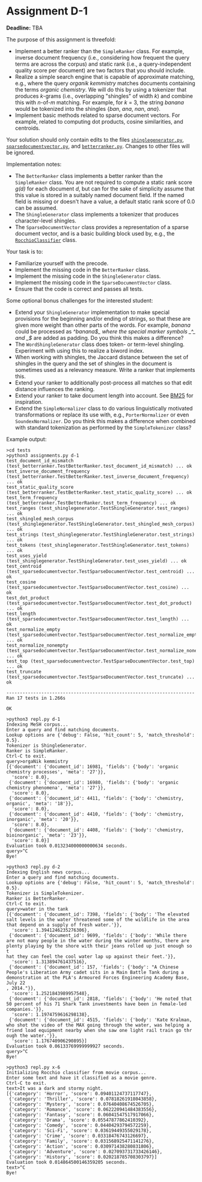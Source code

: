 # Assignment D-1

**Deadline:** TBA

The purpose of this assignment is threefold:

- Implement a better ranker than the `SimpleRanker` class. For example, inverse document frequency (i.e., considering how frequent the query terms are across the corpus) and static rank (i.e., a query-independent quality score per document) are two factors that you should include.
- Realize a simple search engine that is capable of approximate matching, e.g., where the query _organik kemmistry_ matches documents containing the terms _organic chemistry_. We will do this by using a tokenizer that produces _k_-grams (i.e., overlapping "shingles" of width _k_) and combine this with _n_-of-_m_ matching. For example, for _k_ = 3, the string _banana_ would be tokenized into the shingles {_ban_, _ana_, _nan_, _ana_}.
- Implement basic methods related to sparse document vectors. For example, related to computing dot products, cosine similarities, and centroids.

Your solution should only contain edits to the files [`shinglegenerator.py`](./in3120/shinglegenerator.py), [`sparsedocumentvector.py`](./in3120/sparsedocumentvector.py), and [`betterranker.py`](./in3120/betterranker.py). Changes to other files will be ignored.

Implementation notes:

- The `BetterRanker` class implements a better ranker than the `SimpleRanker` class. You are not required to compute a static rank score _g(d)_ for each document _d_, but can for the sake of simplicity assume that this value is stored in a suitably named document field. If the named field is missing or doesn't have a value, a default static rank score of 0.0 can be assumed.
- The `ShingleGenerator` class implements a tokenizer that produces character-level shingles.
- The `SparseDocumentVector` class provides a representation of a sparse document vector, and is a basic building block used by, e.g., the [`RocchioClassifier`](./in3120/rocchioclassifier.py) class.

Your task is to:

- Familiarize yourself with the precode.
- Implement the missing code in the `BetterRanker` class.
- Implement the missing code in the `ShingleGenerator` class.
- Implement the missing code in the `SparseDocumentVector` class.
- Ensure that the code is correct and passes all tests.

Some optional bonus challenges for the interested student:

- Extend your `ShingleGenerator` implementation to make special provisions for the beginning and/or ending of strings, so that these are given more weight than other parts of the words. For example, _banana_ could be processed as _^banana$_ where the special marker symbols _^_ and _$_ are added as padding. Do you think this makes a difference?
- The `WordShingleGenerator` class does token- or term-level shingling. Experiment with using this to realize a biword index.
- When working with shingles, the Jaccard distance between the set of shingles in the query and the set of shingles in the document is sometimes used as a relevancy measure. Write a ranker that implements this.
- Extend your ranker to additionally post-process all matches so that edit distance influences the ranking.
- Extend your ranker to take document length into account. See [BM25](https://en.wikipedia.org/wiki/Okapi_BM25) for inspiration.
- Extend the `SimpleNormalizer` class to do various linguistically motivated transformations or replace its use with, e.g., `PorterNormalizer` or even `SoundexNormalizer`. Do you think this makes a difference when combined with standard tokenization as performed by the `SimpleTokenizer` class?

Example output:

```
>cd tests
>python3 assignments.py d-1
test_document_id_mismatch (test_betterranker.TestBetterRanker.test_document_id_mismatch) ... ok
test_inverse_document_frequency (test_betterranker.TestBetterRanker.test_inverse_document_frequency) ... ok
test_static_quality_score (test_betterranker.TestBetterRanker.test_static_quality_score) ... ok
test_term_frequency (test_betterranker.TestBetterRanker.test_term_frequency) ... ok
test_ranges (test_shinglegenerator.TestShingleGenerator.test_ranges) ... ok
test_shingled_mesh_corpus (test_shinglegenerator.TestShingleGenerator.test_shingled_mesh_corpus) ... ok
test_strings (test_shinglegenerator.TestShingleGenerator.test_strings) ... ok
test_tokens (test_shinglegenerator.TestShingleGenerator.test_tokens) ... ok
test_uses_yield (test_shinglegenerator.TestShingleGenerator.test_uses_yield) ... ok
test_centroid (test_sparsedocumentvector.TestSparseDocumentVector.test_centroid) ... ok
test_cosine (test_sparsedocumentvector.TestSparseDocumentVector.test_cosine) ... ok
test_dot_product (test_sparsedocumentvector.TestSparseDocumentVector.test_dot_product) ... ok
test_length (test_sparsedocumentvector.TestSparseDocumentVector.test_length) ... ok
test_normalize_empty (test_sparsedocumentvector.TestSparseDocumentVector.test_normalize_empty) ... ok
test_normalize_nonempty (test_sparsedocumentvector.TestSparseDocumentVector.test_normalize_nonempty) ... ok
test_top (test_sparsedocumentvector.TestSparseDocumentVector.test_top) ... ok
test_truncate (test_sparsedocumentvector.TestSparseDocumentVector.test_truncate) ... ok

----------------------------------------------------------------------
Ran 17 tests in 1.266s

OK
```

```
>python3 repl.py d-1
Indexing MeSH corpus...
Enter a query and find matching documents.
Lookup options are {'debug': False, 'hit_count': 5, 'match_threshold': 0.5}.
Tokenizer is ShingleGenerator.
Ranker is SimpleRanker.
Ctrl-C to exit.
query>orgaNik kemmistry
[{'document': {'document_id': 16981, 'fields': {'body': 'organic chemistry processes', 'meta': '27'}},
  'score': 8.0},
 {'document': {'document_id': 16980, 'fields': {'body': 'organic chemistry phenomena', 'meta': '27'}},
  'score': 8.0},
 {'document': {'document_id': 4411, 'fields': {'body': 'chemistry, organic', 'meta': '18'}},
  'score': 8.0},
 {'document': {'document_id': 4410, 'fields': {'body': 'chemistry, inorganic', 'meta': '20'}},
  'score': 8.0},
 {'document': {'document_id': 4408, 'fields': {'body': 'chemistry, bioinorganic', 'meta': '23'}},
  'score': 8.0}]
Evaluation took 0.013234000000000634 seconds.
query>^C
Bye!
```

```
>python3 repl.py d-2
Indexing English news corpus...
Enter a query and find matching documents.
Lookup options are {'debug': False, 'hit_count': 5, 'match_threshold': 0.5}.
Tokenizer is SimpleTokenizer.
Ranker is BetterRanker.
Ctrl-C to exit.
query>water in the tank
[{'document': {'document_id': 7398, 'fields': {'body': 'The elevated salt levels in the water threatened some of the wildlife in the area that depend on a supply of fresh water.'}},
  'score': 1.3941246235276306},
 {'document': {'document_id': 9699, 'fields': {'body': 'While there are not many people in the water during the winter months, there are plenty playing by the shore with their jeans rolled up just enough so t
hat they can feel the cool water lap up against their feet.'}},
  'score': 1.313894761437516},
 {'document': {'document_id': 157, 'fields': {'body': "A Chinese People's Liberation Army cadet sits in a Main Battle Tank during a demonstration at the PLA's Armoured Forces Engineering Academy Base, July 22
, 2014."}},
  'score': 1.2521843989957548},
 {'document': {'document_id': 2818, 'fields': {'body': 'He noted that 50 percent of his 71 Shark Tank investments have been in female-led companies.'}},
  'score': 1.1974759616298138},
 {'document': {'document_id': 4515, 'fields': {'body': 'Kate Kralman, who shot the video of the MAX going through the water, was helping a friend load equipment nearby when she saw one light rail train go thr
ough the water.'}},
  'score': 1.176740906290895}]
Evaluation took 0.06133769999999927 seconds.
query>^C
Bye!
```

```
>python3 repl.py x-6
Initializing Rocchio classifier from movie corpus...
Enter some text and have it classified as a movie genre.
Ctrl-C to exit.
text>It was a dark and stormy night.
[{'category': 'Horror', 'score': 0.09401124737117747},
 {'category': 'Thriller', 'score': 0.07818261918043858},
 {'category': 'Mystery', 'score': 0.07640408674526705},
 {'category': 'Romance', 'score': 0.062220941484383556},
 {'category': 'Fantasy', 'score': 0.06041547517917066},
 {'category': 'Drama', 'score': 0.05547877862410392},
 {'category': 'Comedy', 'score': 0.04404293794572259},
 {'category': 'Sci-Fi', 'score': 0.03619449355029178},
 {'category': 'Crime', 'score': 0.03318476743126697},
 {'category': 'Family', 'score': 0.031568925471141276},
 {'category': 'Action', 'score': 0.030971438280831806},
 {'category': 'Adventure', 'score': 0.027093731733426146},
 {'category': 'History', 'score': 0.020218785708303797}]
Evaluation took 0.014864500146359205 seconds.
text>^C
Bye!
```
